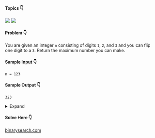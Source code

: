 #### Topics :point_down:
![](https://img.shields.io/badge/-math-wheat)
![](https://img.shields.io/badge/-string-wheat)

#### Problem :point_down:
You are given an integer `n` consisting of digits `1`, `2`, and `3` and you can flip one digit to a `3`. Return the maximum number you can make.
#### Sample Input :point_down:
```
n = 123
```
#### Sample Output :point_down:
```
323
```
<details>
<summary>Expand</summary>

#### Python :point_down:
```py
def solve(n):
    n = str(n)
    for i in n:
        if i != '3':
            return int(n.replace(i, '3', 1))

    return int(n)
```  
#### Time Complexity :point_down:
```
O(log n)
```
#### Space Complexity :point_down:
```
O(log n)
```
#### Python :point_down:
```py
def solve(n):
    t = 0
    f = False
    while n:
        r = n % 10
        if r != 3:
            f = True # digit != 3 found
        t = t * 10 + r
        n //= 10

    if not f:
        return t

    n = 0
    f = True
    while t:
        r = t % 10
        if f and r != 3:
            n = n * 10 + 3
            f = False
        else:
            n = n * 10 + r
        t //= 10

    return n
```  
#### Time Complexity :point_down:
```
O(log n)
```
#### Space Complexity :point_down:
```
O(1)
```
</details>

#### Solve Here :point_down:
[binarysearch.com](https://binarysearch.com/problems/123-Number-Flip)

